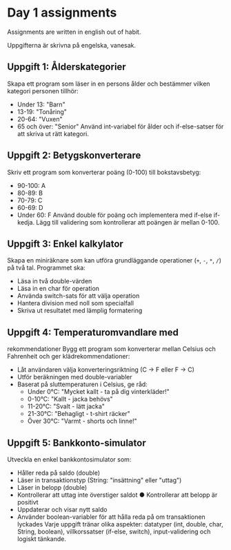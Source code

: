 # Day 1 assignments
Assignments are written in english out of habit.

Uppgifterna är skrivna på engelska, vanesak.
## Uppgift 1: Ålderskategorier
Skapa ett program som läser in en persons ålder och bestämmer vilken kategori personen
tillhör:
* Under 13: "Barn"
* 13-19: "Tonåring"
* 20-64: "Vuxen"
* 65 och över: "Senior"
Använd int-variabel för ålder och if-else-satser för att skriva ut rätt kategori.
## Uppgift 2: Betygskonverterare
Skriv ett program som konverterar poäng (0-100) till bokstavsbetyg:
* 90-100: A
* 80-89: B
* 70-79: C
* 60-69: D
* Under 60: F
Använd double för poäng och implementera med if-else if-kedja. Lägg till validering som
kontrollerar att poängen är mellan 0-100.
## Uppgift 3: Enkel kalkylator
Skapa en miniräknare som kan utföra grundläggande operationer (`+`, `-`, `*`, `/`) på två tal.
Programmet ska:
* Läsa in två double-värden
* Läsa in en char för operation
* Använda switch-sats för att välja operation
* Hantera division med noll som specialfall
* Skriva ut resultatet med lämplig formatering
## Uppgift 4: Temperaturomvandlare med
rekommendationer
Bygg ett program som konverterar mellan Celsius och Fahrenheit och ger
klädrekommendationer:
* Låt användaren välja konverteringsriktning (C -> F eller F -> C)
* Utför beräkningen med double-variabler
* Baserat på sluttemperaturen i Celsius, ge råd:
  * Under 0°C: "Mycket kallt - ta på dig vinterkläder!"
  * 0-10°C: "Kallt - jacka behövs"
  * 11-20°C: "Svalt - lätt jacka"
  * 21-30°C: "Behagligt - t-shirt räcker"
  * Över 30°C: "Varmt - shorts och linne!"
## Uppgift 5: Bankkonto-simulator
Utveckla en enkel bankkontosimulator som:
* Håller reda på saldo (double)
* Läser in transaktionstyp (String: "insättning" eller "uttag")
* Läser in belopp (double)
* Kontrollerar att uttag inte överstiger saldot
● Kontrollerar att belopp är positivt
* Uppdaterar och visar nytt saldo
* Använder boolean-variabler för att hålla reda på om transaktionen lyckades
Varje uppgift tränar olika aspekter: datatyper (int, double, char, String, boolean),
villkorssatser (if-else, switch), input-validering och logiskt tänkande.

